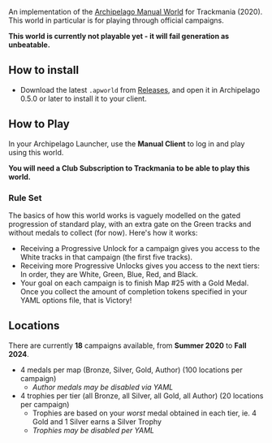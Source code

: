 An implementation of the [Archipelago Manual World](https://github.com/ManualForArchipelago/Manual) for Trackmania (2020). This world in particular is for playing through official campaigns.

**This world is currently not playable yet - it will fail generation as unbeatable.**

## How to install
- Download the latest `.apworld` from [Releases](https://github.com/sflavelle/manual_tm2020nadeocampaigns_splatsune/releases/latest), and open it in Archipelago 0.5.0 or later to install it to your client.

## How to Play

In your Archipelago Launcher, use the **Manual Client** to log in and play using this world.

**You will need a Club Subscription to Trackmania to be able to play this world.**

### Rule Set
The basics of how this world works is vaguely modelled on the gated progression of standard play, with an extra gate on the Green tracks and without medals to collect (for now). Here's how it works:

- Receiving a Progressive Unlock for a campaign gives you access to the White tracks in that campaign (the first five tracks).
- Receiving more Progressive Unlocks gives you access to the next tiers: In order, they are White, Green, Blue, Red, and Black.
- Your goal on each campaign is to finish Map #25 with a Gold Medal. Once you collect the amount of completion tokens specified in your YAML options file, that is Victory!

## Locations

There are currently **18** campaigns available, from **Summer 2020** to **Fall 2024**.

- 4 medals per map (Bronze, Silver, Gold, Author) (100 locations per campaign)
    - *Author medals may be disabled via YAML*
- 4 trophies per tier (all Bronze, all Silver, all Gold, all Author) (20 locations per campaign)
    - Trophies are based on your *worst* medal obtained in each tier, ie. 4 Gold and 1 Silver earns a Silver Trophy
    - *Trophies may be disabled per YAML*